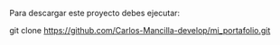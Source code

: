 Para descargar este proyecto debes ejecutar:

git clone https://github.com/Carlos-Mancilla-develop/mi_portafolio.git
